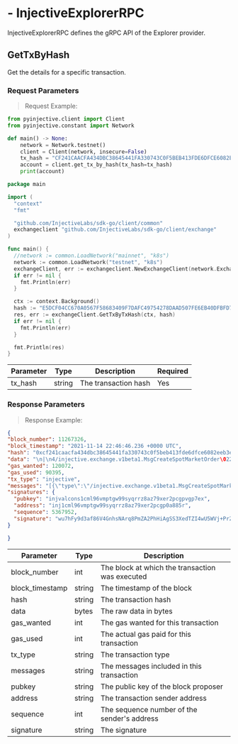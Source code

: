 # - InjectiveExplorerRPC
InjectiveExplorerRPC defines the gRPC API of the Explorer provider.


## GetTxByHash

Get the details for a specific transaction.


### Request Parameters
> Request Example:

``` python
from pyinjective.client import Client
from pyinjective.constant import Network

def main() -> None:
    network = Network.testnet()
    client = Client(network, insecure=False)
    tx_hash = "CF241CAACFA434DBC38645441FA330743C0F5BEB413FDE6DFCE6082EEB3E3D27"
    account = client.get_tx_by_hash(tx_hash=tx_hash)
    print(account)
```

``` go
package main

import (
  "context"
  "fmt"

  "github.com/InjectiveLabs/sdk-go/client/common"
  exchangeclient "github.com/InjectiveLabs/sdk-go/client/exchange"
)

func main() {
  //network := common.LoadNetwork("mainnet", "k8s")
  network := common.LoadNetwork("testnet", "k8s")
  exchangeClient, err := exchangeclient.NewExchangeClient(network.ExchangeGrpcEndpoint, common.OptionTLSCert(network.ExchangeTlsCert))
  if err != nil {
    fmt.Println(err)
  }

  ctx := context.Background()
  hash := "E5DCF04CC670A0567F58683409F7DAFC49754278DAAD507FE6EB40DFBFD71830"
  res, err := exchangeClient.GetTxByTxHash(ctx, hash)
  if err != nil {
    fmt.Println(err)
  }

  fmt.Println(res)
}

```

|Parameter|Type|Description|Required|
|----|----|----|----|
|tx_hash|string|The transaction hash|Yes|


### Response Parameters
> Response Example:

``` json
{
"block_number": 11267326,
"block_timestamp": "2021-11-14 22:46:46.236 +0000 UTC",
"hash": "0xcf241caacfa434dbc38645441fa330743c0f5beb413fde6dfce6082eeb3e3d27",
"data": "\n|\n4/injective.exchange.v1beta1.MsgCreateSpotMarketOrder\022D\nB0xbe0a8f656c8cb5619b4b76e3884ef6db85fd00802879494ea9bba40f408a3945",
"gas_wanted": 120072,
"gas_used": 90395,
"tx_type": "injective",
"messages": "[{\"type\":\"/injective.exchange.v1beta1.MsgCreateSpotMarketOrder\",\"value\":{\"sender\":\"inj1cml96vmptgw99syqrrz8az79xer2pcgp0a885r\",\"order\":{\"market_id\":\"0x01edfab47f124748dc89998eb33144af734484ba07099014594321729a0ca16b\",\"order_info\":{\"subaccount_id\":\"0xc6fe5d33615a1c52c08018c47e8bc53646a0e101000000000000000000000000\",\"fee_recipient\":\"inj1cml96vmptgw99syqrrz8az79xer2pcgp0a885r\",\"price\":\"0.000000000317140000\",\"quantity\":\"40000000000000000000.000000000000000000\"},\"order_type\":\"BUY\",\"trigger_price\":null}}}]",
"signatures": {
  "pubkey": "injvalcons1cml96vmptgw99syqrrz8az79xer2pcgpvgp7ex",
  "address": "inj1cml96vmptgw99syqrrz8az79xer2pcgp0a885r",
  "sequence": 5367952,
  "signature": "wu7hFy9d3af86V4GnhsNArq8PmZA2PhHiAgSS3XedTZI4wU5WVj+PrZYf6E7ugsJ4DsXxHQ5mMH202oShjMAcwA="
}

}
```

|Parameter|Type|Description|
|----|----|----|
|block_number|int|The block at which the transaction was executed|
|block_timestamp|string|The timestamp of the block|
|hash|string|The transaction hash|
|data|bytes|The raw data in bytes|
|gas_wanted|int|The gas wanted for this transaction|
|gas_used|int|The actual gas paid for this transaction|
|tx_type|string|The transaction type|
|messages|string|The messages included in this transaction|
|pubkey|string|The public key of the block proposer|
|address|string|The transaction sender address|
|sequence|int|The sequence number of the sender's address|
|signature|string|The signature|
